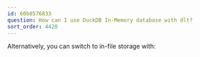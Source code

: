```yaml
---
id: 60b8576833
question: How can I use DuckDB In-Memory database with dlt?
sort_order: 4420
---
```


Alternatively, you can switch to in-file storage with: